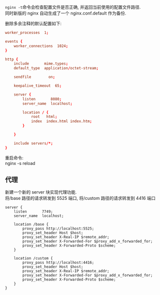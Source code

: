 `nginx -t`命令会检查配置文件是否正确, 并返回当前使用的配置文件路径.  
同时新版的 nginx 自动生成了一个 nginx.conf.default 作为备份.  

删除多余注释的默认配置如下:  
```conf
worker_processes  1;

events {
    worker_connections  1024;
}

http {
    include       mime.types;
    default_type  application/octet-stream;

    sendfile        on;

    keepalive_timeout  65;

    server {
        listen       8080;
        server_name  localhost;

        location / {
            root   html;
            index  index.html index.htm;
        }

    }

    include servers/*;
}
```
重启命令:  
nginx -s reload

## 代理
新建一个新的 server 块实现代理功能.  
将/base 路径的请求转发到 5525 端口, 将/custom 路径的请求转发到 4416 端口  
```
server {
    listen       7749;
    server_name  localhost;

    location /base {
        proxy_pass http://localhost:5525;
        proxy_set_header Host $host;
        proxy_set_header X-Real-IP $remote_addr;
        proxy_set_header X-Forwarded-For $proxy_add_x_forwarded_for;
        proxy_set_header X-Forwarded-Proto $scheme;
    }

    location /custom {
        proxy_pass http://localhost:4416;
        proxy_set_header Host $host;
        proxy_set_header X-Real-IP $remote_addr;
        proxy_set_header X-Forwarded-For $proxy_add_x_forwarded_for;
        proxy_set_header X-Forwarded-Proto $scheme;
    }
}
```